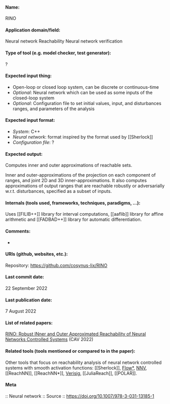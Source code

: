 
#### Name:
RINO

#### Application domain/field:
Neural network
Reachability
Neural network verification

#### Type of tool (e.g. model checker, test generator):
?

#### Expected input thing:
- Open-loop or closed loop system, can be discrete or continuous-time
- *Optional*: Neural network which can be used as some inputs of the closed-loop system
- *Optional*: Configuration file to set initial values, input, and disturbances ranges, and parameters of the analysis

#### Expected input format:
- *System*: C++
- *Neural network*: format inspired by the format used by [[Sherlock]]
- *Configuration file*: ?

#### Expected output:
Computes inner and outer approximations of reachable sets.

Inner and outer-approximations of the projection on each component of ranges, and joint 2D and 3D inner-approximations.
It also computes approximations of output ranges that are reachable robustly or adversarially w.r.t. disturbances, specified as a subset of inputs.

#### Internals (tools used, frameworks, techniques, paradigms, ...):
Uses [[FILIB++]] library for interval computations, [[aaflib]] library for affine arithmetic and [[FADBAD++]] library for automatic differentiation.

#### Comments:
-

#### URIs (github, websites, etc.):
Repository: https://github.com/cosynus-lix/RINO

#### Last commit date:
22 September 2022

#### Last publication date:
7 August 2022

#### List of related papers:
[RINO: Robust INner and Outer Approximated Reachability of Neural Networks Controlled Systems](https://doi.org/10.1007/978-3-031-13185-1_25) (CAV 2022)

#### Related tools (tools mentioned or compared to in the paper):
Other tools that focus on reachability analysis of neural network controlled systems with smooth activation functions: [[Sherlock]], [Flow*](../../Tools/Flow*.md), [NNV](../../Tools/NNV.md), [[ReachNN]], [[ReachNN*]], [Verisig](../../Tools/Verisig.md), [[JuliaReach]], [[POLAR]].

#### Meta
:: Neural network
:: Source :: https://doi.org/10.1007/978-3-031-13185-1